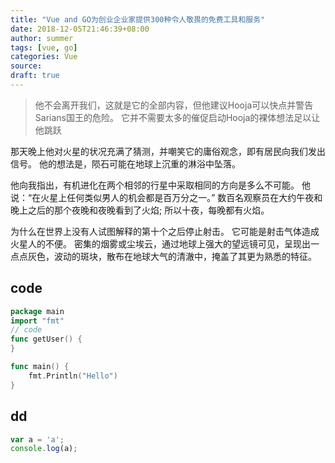 ```yaml
---
title: "Vue and GO为创业企业家提供300种令人敬畏的免费工具和服务"
date: 2018-12-05T21:46:39+08:00
author: summer
tags: [vue, go]
categories: Vue
source: 
draft: true
---
```


> 他不会离开我们，这就是它的全部内容，但他建议Hooja可以快点并警告Sarians国王的危险。 它并不需要太多的催促启动Hooja的裸体想法足以让他跳跃

那天晚上他对火星的状况充满了猜测，并嘲笑它的庸俗观念，即有居民向我们发出信号。 他的想法是，陨石可能在地球上沉重的淋浴中坠落。

他向我指出，有机进化在两个相邻的行星中采取相同的方向是多么不可能。 他说：“在火星上任何类似男人的机会都是百万分之一。” 数百名观察员在大约午夜和晚上之后的那个夜晚和夜晚看到了火焰; 所以十夜，每晚都有火焰。

为什么在世界上没有人试图解释的第十个之后停止射击。 它可能是射击气体造成火星人的不便。 密集的烟雾或尘埃云，通过地球上强大的望远镜可见，呈现出一点点灰色，波动的斑块，散布在地球大气的清澈中，掩盖了其更为熟悉的特征。

## code

```go
package main
import "fmt"
// code
func getUser() {
}

func main() {
    fmt.Println("Hello")
}
```

## dd

```javascript
var a = 'a';
console.log(a);
```
